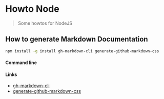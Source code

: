 # Howto Node

> Some howtos for NodeJS

## How to generate Markdown Documentation

```bash
npm install -g install gh-markdown-cli generate-github-markdown-css
```

#### Command line

#### Links

- [gh-markdown-cli](https://github.com/millermedeiros/gh-markdown-cli)
- [generate-github-markdown-css](https://github.com/sindresorhus/generate-github-markdown-css)

